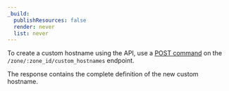 ```yaml
---
_build:
  publishResources: false
  render: never
  list: never
---
```


To create a custom hostname using the API, use a [POST command](/api/operations/custom-hostname-for-a-zone-create-custom-hostname) on the `/zone/:zone_id/custom_hostnames` endpoint.

The response contains the complete definition of the new custom hostname.
